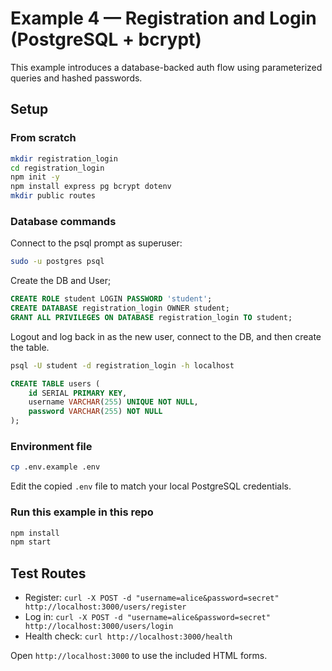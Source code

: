 # Example 4 — Registration and Login (PostgreSQL + bcrypt)

This example introduces a database-backed auth flow using parameterized queries and hashed passwords.

## Setup

### From scratch

```bash
mkdir registration_login
cd registration_login
npm init -y
npm install express pg bcrypt dotenv
mkdir public routes
```

### Database commands

Connect to the psql prompt as superuser: 

```bash
sudo -u postgres psql
```

Create the DB and User;

```sql
CREATE ROLE student LOGIN PASSWORD 'student';
CREATE DATABASE registration_login OWNER student;
GRANT ALL PRIVILEGES ON DATABASE registration_login TO student;

```

Logout and log back in as the new user, connect to the DB, and then create the table.

```sh
psql -U student -d registration_login -h localhost
```

```sql
CREATE TABLE users (
	id SERIAL PRIMARY KEY,
	username VARCHAR(255) UNIQUE NOT NULL,
	password VARCHAR(255) NOT NULL
);
```

### Environment file

```bash
cp .env.example .env
```

Edit the copied `.env` file to match your local PostgreSQL credentials.

### Run this example in this repo

```bash
npm install
npm start
```

## Test Routes

- Register: `curl -X POST -d "username=alice&password=secret" http://localhost:3000/users/register`
- Log in: `curl -X POST -d "username=alice&password=secret" http://localhost:3000/users/login`
- Health check: `curl http://localhost:3000/health`

Open `http://localhost:3000` to use the included HTML forms.

